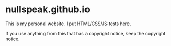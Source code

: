 # nullspeak.github.io
This is my personal website.
I put HTML/CSS/JS tests here.

If you use anything from this that has a copyright notice, keep the copyright notice.
